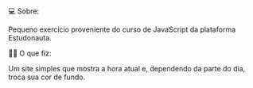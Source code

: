 💻 Sobre:

Pequeno exercício proveniente do curso de JavaScript da plataforma Estudonauta. 

👨‍💻 O que fiz:

Um site simples que mostra a hora atual e, dependendo da parte do dia, troca sua cor de fundo.
